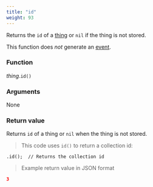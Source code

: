 ```yaml
---
title: "id"
weight: 93
---
```


Returns the `id` of a [thing](..) or `nil` if the thing is not stored.

This function does *not* generate an [event](../../../events).

### Function

*thing*.`id()`

### Arguments

None

### Return value

Returns `id` of a thing or `nil` when the thing is not stored.

> This code uses `id()` to return a collection id:

```thingsdb,should_pass
.id();  // Returns the collection id
```

> Example return value in JSON format

```json
3
```
